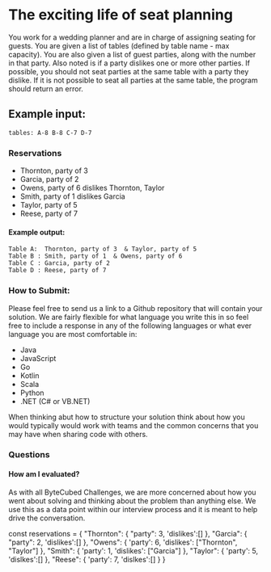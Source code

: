 # The exciting life of seat planning
You work for a wedding planner and are in charge of assigning seating for guests. You are given a list of tables (defined by table name - max capacity). You are also given a list of guest parties, along with the number in that party. Also noted is if a party dislikes one or more other parties. If possible, you should not seat parties at the same table with a party they dislike. If it is not possible to seat all parties at the same table, the program should return an error.

## Example input: 
```
tables: A-8 B-8 C-7 D-7 
```
### Reservations

* Thornton, party of 3 
* Garcia, party of 2 
* Owens, party of 6 dislikes Thornton, Taylor
* Smith, party of 1 dislikes Garcia 
* Taylor, party of 5
* Reese, party of 7

#### Example output: 
```
Table A:  Thornton, party of 3  & Taylor, party of 5
Table B : Smith, party of 1  & Owens, party of 6
Table C : Garcia, party of 2
Table D : Reese, party of 7
```

### How to Submit:

Please feel free to send us a link to a Github repository that will contain your solution.  We are fairly flexible for what language you write this in so feel free to include a response in any of the following languages or what ever language you are most comfortable in:
* Java
* JavaScript
* Go
* Kotlin
* Scala
* Python
* .NET (C# or VB.NET)

When thinking abut how to structure your solution think about how you would typically would work with teams and the common concerns that you may have when sharing code with others.

### Questions

#### How am I evaluated?
As with all ByteCubed Challenges, we are more concerned about how you went about solving and thinking about the problem than anything else.  We use this as a data point within our interview process and it is meant to help drive the conversation.


const reservations = {
    "Thornton": {
      "party": 3,
      'dislikes':[]
    },
    "Garcia": {
      "party": 2,
      'dislikes':[]
    },
    "Owens": {
      'party': 6,
      'dislikes': ["Thornton", "Taylor"]
    },
    "Smith": {
      'party': 1,
      'dislikes': ["Garcia"]
    },
    "Taylor": {
      'party': 5,
      'dislkes':[]
    },
    "Reese": {
      'party': 7,
      'dislkes':[]
    }
  }
